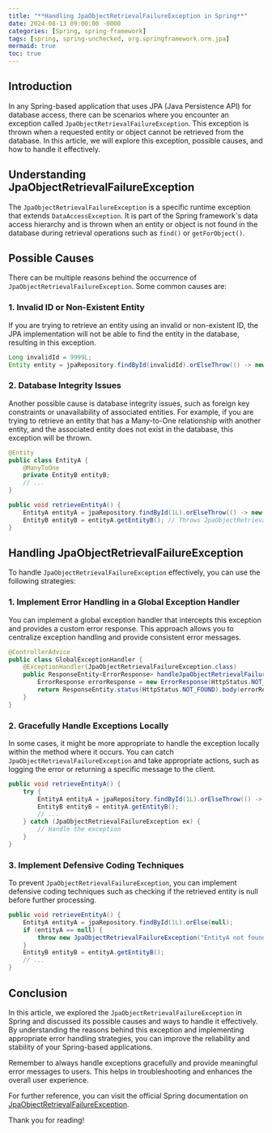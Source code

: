 ```yaml
---
title: "**Handling JpaObjectRetrievalFailureException in Spring**"
date: 2024-08-13 09:00:00 -0000
categories: [Spring, spring-framework]
tags: [spring, spring-unchecked, org.springframework.orm.jpa]
mermaid: true
toc: true
---
```



## Introduction
In any Spring-based application that uses JPA (Java Persistence API) for database access, there can be scenarios where you encounter an exception called `JpaObjectRetrievalFailureException`. This exception is thrown when a requested entity or object cannot be retrieved from the database. In this article, we will explore this exception, possible causes, and how to handle it effectively.

## Understanding JpaObjectRetrievalFailureException
The `JpaObjectRetrievalFailureException` is a specific runtime exception that extends `DataAccessException`. It is part of the Spring framework's data access hierarchy and is thrown when an entity or object is not found in the database during retrieval operations such as `find()` or `getForObject()`.

## Possible Causes
There can be multiple reasons behind the occurrence of `JpaObjectRetrievalFailureException`. Some common causes are:

### 1. Invalid ID or Non-Existent Entity
If you are trying to retrieve an entity using an invalid or non-existent ID, the JPA implementation will not be able to find the entity in the database, resulting in this exception.

```java
Long invalidId = 9999L;
Entity entity = jpaRepository.findById(invalidId).orElseThrow(() -> new JpaObjectRetrievalFailureException("Entity not found with ID: " + invalidId));
```

### 2. Database Integrity Issues
Another possible cause is database integrity issues, such as foreign key constraints or unavailability of associated entities. For example, if you are trying to retrieve an entity that has a Many-to-One relationship with another entity, and the associated entity does not exist in the database, this exception will be thrown.

```java
@Entity
public class EntityA {
    @ManyToOne
    private EntityB entityB;
    // ...
}
```

```java
public void retrieveEntityA() {
    EntityA entityA = jpaRepository.findById(1L).orElseThrow(() -> new JpaObjectRetrievalFailureException("EntityA not found"));
    EntityB entityB = entityA.getEntityB(); // Throws JpaObjectRetrievalFailureException if associated EntityB is not found
}
```

## Handling JpaObjectRetrievalFailureException
To handle `JpaObjectRetrievalFailureException` effectively, you can use the following strategies:

### 1. Implement Error Handling in a Global Exception Handler
You can implement a global exception handler that intercepts this exception and provides a custom error response. This approach allows you to centralize exception handling and provide consistent error messages.

```java
@ControllerAdvice
public class GlobalExceptionHandler {
    @ExceptionHandler(JpaObjectRetrievalFailureException.class)
    public ResponseEntity<ErrorResponse> handleJpaObjectRetrievalFailureException(JpaObjectRetrievalFailureException ex) {
        ErrorResponse errorResponse = new ErrorResponse(HttpStatus.NOT_FOUND.value(), "Entity not found");
        return ResponseEntity.status(HttpStatus.NOT_FOUND).body(errorResponse);
    }
}
```

### 2. Gracefully Handle Exceptions Locally
In some cases, it might be more appropriate to handle the exception locally within the method where it occurs. You can catch `JpaObjectRetrievalFailureException` and take appropriate actions, such as logging the error or returning a specific message to the client.

```java
public void retrieveEntityA() {
    try {
        EntityA entityA = jpaRepository.findById(1L).orElseThrow(() -> new JpaObjectRetrievalFailureException("EntityA not found"));
        EntityB entityB = entityA.getEntityB();
        // ...
    } catch (JpaObjectRetrievalFailureException ex) {
        // Handle the exception
    }
}
```

### 3. Implement Defensive Coding Techniques
To prevent `JpaObjectRetrievalFailureException`, you can implement defensive coding techniques such as checking if the retrieved entity is null before further processing.

```java
public void retrieveEntityA() {
    EntityA entityA = jpaRepository.findById(1L).orElse(null);
    if (entityA == null) {
        throw new JpaObjectRetrievalFailureException("EntityA not found");
    }
    EntityB entityB = entityA.getEntityB();
    // ...
}
```

## Conclusion
In this article, we explored the `JpaObjectRetrievalFailureException` in Spring and discussed its possible causes and ways to handle it effectively. By understanding the reasons behind this exception and implementing appropriate error handling strategies, you can improve the reliability and stability of your Spring-based applications.

Remember to always handle exceptions gracefully and provide meaningful error messages to users. This helps in troubleshooting and enhances the overall user experience.

For further reference, you can visit the official Spring documentation on [JpaObjectRetrievalFailureException](https://docs.spring.io/spring-framework/docs/current/javadoc-api/org/springframework/orm/jpa/JpaObjectRetrievalFailureException.html).

Thank you for reading!

